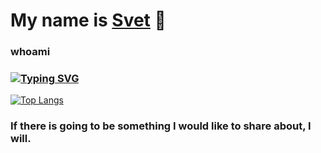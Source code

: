 # My name is <a href="http://www.mursvet.ru">Svet</a> 👋
### whoami
### [![Typing SVG](https://readme-typing-svg.herokuapp.com?color=%2336BCF7&lines=Computer+Security+student)](https://git.io/typing-svg)
[![Top Langs](https://github-readme-stats.vercel.app/api/top-langs/?username=securesvet)](https://github.com/securesvet/github-readme-stats)
### If there is going to be something I would like to share about, I will.
